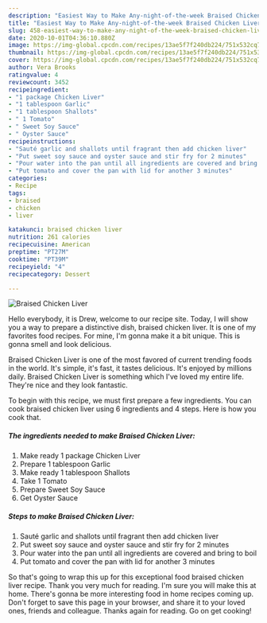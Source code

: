 ```yaml
---
description: "Easiest Way to Make Any-night-of-the-week Braised Chicken Liver"
title: "Easiest Way to Make Any-night-of-the-week Braised Chicken Liver"
slug: 458-easiest-way-to-make-any-night-of-the-week-braised-chicken-liver
date: 2020-10-01T04:36:10.880Z
image: https://img-global.cpcdn.com/recipes/13ae5f7f240db224/751x532cq70/braised-chicken-liver-recipe-main-photo.jpg
thumbnail: https://img-global.cpcdn.com/recipes/13ae5f7f240db224/751x532cq70/braised-chicken-liver-recipe-main-photo.jpg
cover: https://img-global.cpcdn.com/recipes/13ae5f7f240db224/751x532cq70/braised-chicken-liver-recipe-main-photo.jpg
author: Vera Brooks
ratingvalue: 4
reviewcount: 3452
recipeingredient:
- "1 package Chicken Liver"
- "1 tablespoon Garlic"
- "1 tablespoon Shallots"
- " 1 Tomato"
- " Sweet Soy Sauce"
- " Oyster Sauce"
recipeinstructions:
- "Sauté garlic and shallots until fragrant then add chicken liver"
- "Put sweet soy sauce and oyster sauce and stir fry for 2 minutes"
- "Pour water into the pan until all ingredients are covered and bring to boil"
- "Put tomato and cover the pan with lid for another 3 minutes"
categories:
- Recipe
tags:
- braised
- chicken
- liver

katakunci: braised chicken liver 
nutrition: 261 calories
recipecuisine: American
preptime: "PT27M"
cooktime: "PT39M"
recipeyield: "4"
recipecategory: Dessert

---
```



![Braised Chicken Liver](https://img-global.cpcdn.com/recipes/13ae5f7f240db224/751x532cq70/braised-chicken-liver-recipe-main-photo.jpg)

Hello everybody, it is Drew, welcome to our recipe site. Today, I will show you a way to prepare a distinctive dish, braised chicken liver. It is one of my favorites food recipes. For mine, I'm gonna make it a bit unique. This is gonna smell and look delicious.

Braised Chicken Liver is one of the most favored of current trending foods in the world. It's simple, it's fast, it tastes delicious. It's enjoyed by millions daily. Braised Chicken Liver is something which I've loved my entire life. They're nice and they look fantastic.




To begin with this recipe, we must first prepare a few ingredients. You can cook braised chicken liver using 6 ingredients and 4 steps. Here is how you cook that.

<!--inarticleads1-->

##### The ingredients needed to make Braised Chicken Liver:

1. Make ready 1 package Chicken Liver
1. Prepare 1 tablespoon Garlic
1. Make ready 1 tablespoon Shallots
1. Take  1 Tomato
1. Prepare  Sweet Soy Sauce
1. Get  Oyster Sauce




<!--inarticleads2-->

##### Steps to make Braised Chicken Liver:

1. Sauté garlic and shallots until fragrant then add chicken liver
1. Put sweet soy sauce and oyster sauce and stir fry for 2 minutes
1. Pour water into the pan until all ingredients are covered and bring to boil
1. Put tomato and cover the pan with lid for another 3 minutes




So that's going to wrap this up for this exceptional food braised chicken liver recipe. Thank you very much for reading. I'm sure you will make this at home. There's gonna be more interesting food in home recipes coming up. Don't forget to save this page in your browser, and share it to your loved ones, friends and colleague. Thanks again for reading. Go on get cooking!
